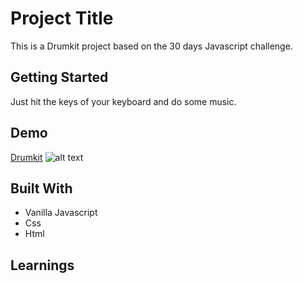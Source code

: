 # Project Title

This is a Drumkit project based on the 30 days Javascript challenge.

## Getting Started

Just hit the keys of your keyboard and do some music.

## Demo

[Drumkit](https://danielgarciaguillen.github.io/drumkit/)
![alt text](https://danielgarciaguillen.github.io/drumkit/ "Logo Title Text 1")

## Built With

* Vanilla Javascript
* Css
* Html

## Learnings





